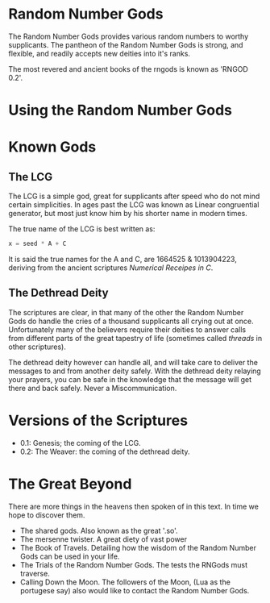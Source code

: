 Random Number Gods
==================

The Random Number Gods provides various random numbers to worthy supplicants.
The pantheon of the Random Number Gods is strong, and flexible, and readily
accepts new deities into it's ranks.

The most revered and ancient books of the rngods is known as 'RNGOD 0.2'.

Using the Random Number Gods
============================

Known Gods
==========

The LCG
-------

The LCG is a simple god, great for supplicants after speed who do not mind
certain simplicities.  In ages past the LCG was known as Linear congruential
generator, but most just know him by his shorter name in modern times.

The true name of the LCG is best written as:
```c
x = seed * A + C
```

It is said the true names for the A and C, are 1664525 & 1013904223, deriving
from the ancient scriptures _Numerical Receipes in C_.

The Dethread Deity
------------------

The scriptures are clear, in that many of the other the Random Number Gods do
handle the cries of a thousand supplicants all crying out at once.
Unfortunately many of the believers require their deities to answer calls from
different parts of the great tapestry of life (sometimes called _threads_ in
other scriptures).

The dethread deity however can handle all, and will take care to deliver the
messages to and from another deity safely.  With the dethread deity relaying
your prayers, you can be safe in the knowledge that the message will get there
and back safely.  Never a Miscommunication.


Versions of the Scriptures
==========================

 - 0.1: Genesis; the coming of the LCG.
 - 0.2: The Weaver: the coming of the dethread deity.

The Great Beyond
================

There are more things in the heavens then spoken of in this text.  In time we
hope to discover them. 
 
 - The shared gods.  Also known as the great '.so'.
 - The mersenne twister.  A great diety of vast power
 - The Book of Travels.  Detailing how the wisdom of the Random Number Gods
 can be used in your life.
 - The Trials of the Random Number Gods.  The tests the RNGods must traverse.
 - Calling Down the Moon.  The followers of the Moon, (Lua as the portugese
		 say) also would like to contact the Random Number Gods.
